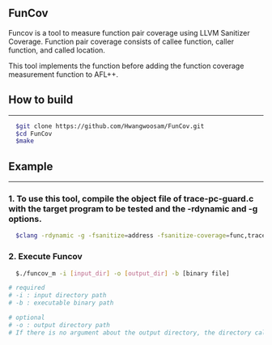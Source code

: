 ## FunCov
  Funcov is a tool to measure function pair coverage using LLVM Sanitizer Coverage.
  Function pair coverage consists of callee function, caller function, and called location.

  This tool implements the function before adding the function coverage measurement function to AFL++.

## How to build
------------------------------------
```bash  
  $git clone https://github.com/Hwangwoosam/FunCov.git
  $cd FunCov
  $make
```

## Example
-----------------------------------
### 1. To use this tool, compile the object file of trace-pc-guard.c with the target program to be tested and the -rdynamic and -g options.
```bash
  $clang -rdynamic -g -fsanitize=address -fsanitize-coverage=func,trace-pc-guard execute_file_name trace-pc-guard.o
```

### 2. Execute Funcov
```bash
  $./funcov_m -i [input_dir] -o [output_dir] -b [binary file]

# required
# -i : input directory path
# -b : executable binary path 

# optional
# -o : output directory path
# If there is no argument about the output directory, the directory called output is set as a default value. 
```
